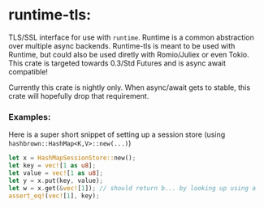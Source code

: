 # runtime-tls:
TLS/SSL interface for use with `runtime`. Runtime is a common abstraction over multiple async backends. Runtime-tls is meant to be used with Runtime, but could also be used diretly with Romio/Juliex or even Tokio. This crate is targeted towards 0.3/Std Futures and is async await compatible! 

Currently this crate is nightly only. When async/await gets to stable, this crate will hopefully drop that requirement.

### Examples:

Here is a super short snippet of setting up a session store (using ```hashbrown::HashMap<K,V>::new(...)```)
```rust
let x = HashMapSessionStore::new();
let key = vec![1 as u8];
let value = vec![1 as u8];
let y = x.put(key, value);
let w = x.get(&vec![1]); // should return b... by looking up using a
assert_eq!(vec![1], key);
```
